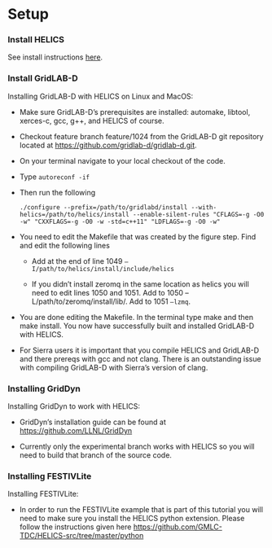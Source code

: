 # Setup

### Install HELICS

See install instructions [here](https://gmlc-tdc.github.io/HELICS-src/installation/index.html).

### Install GridLAB-D

Installing GridLAB-D with HELICS on Linux and MacOS:

-   Make sure GridLAB-D’s prerequisites are installed: automake,
    libtool, xerces-c, gcc, g++, and HELICS of course.

-   Checkout feature branch feature/1024 from the GridLAB-D git
    repository located at <https://github.com/gridlab-d/gridlab-d.git>.

-   On your terminal navigate to your local checkout of the code.

-   Type `autoreconf -if`

-   Then run the following

    ```
    ./configure --prefix=/path/to/gridlabd/install --with-helics=/path/to/helics/install --enable-silent-rules "CFLAGS=-g -O0 -w" "CXXFLAGS=-g -O0 -w -std=c++11" "LDFLAGS=-g -O0 -w"
    ```

-   You need to edit the Makefile that was created by the figure step.
    Find and edit the following lines

    -   Add at the end of line 1049 `–I/path/to/helics/install/include/helics`

    -   If you didn’t install zeromq in the same location as helics you
        will need to edit lines 1050 and 1051. Add to 1050 –L/path/to/zeromq/install/lib/. Add to 1051 `–lzmq`.

-   You are done editing the Makefile. In the terminal type make and
    then make install. You now have successfully built and installed
    GridLAB-D with HELICS.

-   For Sierra users it is important that you compile HELICS and
    GridLAB-D and there prereqs with gcc and not clang. There is an
    outstanding issue with compiling GridLAB-D with Sierra’s version of
    clang.

### Installing GridDyn

Installing GridDyn to work with HELICS:

-   GridDyn’s installation guide can be found at
    <https://github.com/LLNL/GridDyn>

-   Currently only the experimental branch works with HELICS so you will
    need to build that branch of the source code.

### Installing FESTIVLite

Installing FESTIVLite:

-   In order to run the FESTIVLite example that is part of this
    tutorial you will need to make sure you install the HELICS python
    extension. Please follow the instructions given here
    <https://github.com/GMLC-TDC/HELICS-src/tree/master/python>

